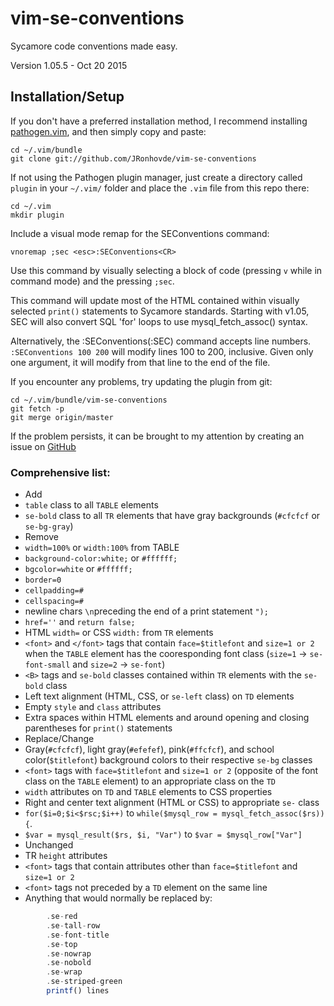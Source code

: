 # vim-se-conventions
Sycamore code conventions made easy.

Version 1.05.5 - Oct 20 2015    
## Installation/Setup

If you don't have a preferred installation method, I recommend
installing [pathogen.vim](https://github.com/tpope/vim-pathogen), and
then simply copy and paste:

    cd ~/.vim/bundle
    git clone git://github.com/JRonhovde/vim-se-conventions 
    
If not using the Pathogen plugin manager, just create a directory called `plugin` in your `~/.vim/` folder and place the `.vim` file from this repo there: 

    cd ~/.vim
    mkdir plugin

Include a visual mode remap for the SEConventions command:

    vnoremap ;sec <esc>:SEConventions<CR>   

Use this command by visually selecting a block of code (pressing `v` while in command mode) and the pressing `;sec`.

This command will update most of the HTML contained within visually selected `print()` statements to Sycamore standards. Starting with v1.05, SEC will also convert SQL 'for' loops to use mysql_fetch_assoc() syntax.    

Alternatively, the :SEConventions(:SEC) command accepts line numbers. `:SEConventions 100 200` will modify lines 100 to 200, inclusive. Given only one argument, it will modify from that line to the end of the file.

If you encounter any problems, try updating the plugin from git:    

    cd ~/.vim/bundle/vim-se-conventions    
    git fetch -p    
    git merge origin/master    

If the problem persists, it can be brought to my attention by creating an issue on [GitHub](https://github.com/JRonhovde/vim-se-conventions)    


### Comprehensive list:
* Add
 * `table` class to all `TABLE` elements
 * `se-bold` class to all `TR` elements that have gray backgrounds (`#cfcfcf` or `se-bg-gray`)
* Remove
 * `width=100%` or `width:100%` from TABLE
 * `background-color:white;` or `#ffffff;`
 * `bgcolor=white` or `#ffffff;`
 * `border=0`
 * `cellpadding=#`
 * `cellspacing=#`
 * newline chars `\n`preceding the end of a print statement `");`
 * `href=''` and `return false;`
 * HTML `width=` or CSS `width:` from `TR` elements
 * `<font>` and `</font>` tags that contain `face=$titlefont` and `size=1 or 2` when 
 the `TABLE` element has the cooresponding font class (`size=1` -> `se-font-small` and `size=2` -> `se-font`)
 * `<B>` tags and `se-bold` classes contained within `TR` elements with the `se-bold` class
 * Left text alignment (HTML, CSS, or `se-left` class) on `TD` elements
 * Empty `style` and `class` attributes
 * Extra spaces within HTML elements and around opening and closing parentheses for `print()` statements
* Replace/Change
 * Gray(`#cfcfcf`), light gray(`#efefef`), pink(`#ffcfcf`), and school color(`$titlefont`) background colors to 
 their respective `se-bg` classes
 * `<font>` tags with `face=$titlefont` and `size=1 or 2` (opposite of the font class on the `TABLE` element) to
 an appropriate class on the `TD`
 * `width` attributes on `TD` and `TABLE` elements to CSS properties
 * Right and center text alignment (HTML or CSS) to appropriate `se-` class
 * `for($i=0;$i<$rsc;$i++)` to `while($mysql_row = mysql_fetch_assoc($rs)) {`.
 * `$var = mysql_result($rs, $i, "Var")` to `$var = $mysql_row["Var"]`
* Unchanged
 * TR `height` attributes
 * `<font>` tags that contain attributes other than `face=$titlefont` and `size=1 or 2`
 * `<font>` tags not preceded by a `TD` element on the same line
 * Anything that would normally be replaced by:
```php
        .se-red
        .se-tall-row
        .se-font-title
        .se-top
        .se-nowrap
        .se-nobold
        .se-wrap
        .se-striped-green    
        printf() lines
```


